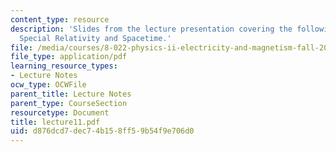 ```yaml
---
content_type: resource
description: 'Slides from the lecture presentation covering the following topics:
  Special Relativity and Spacetime.'
file: /media/courses/8-022-physics-ii-electricity-and-magnetism-fall-2004/d876dcd7dec74b158ff59b54f9e706d0_lecture11.pdf
file_type: application/pdf
learning_resource_types:
- Lecture Notes
ocw_type: OCWFile
parent_title: Lecture Notes
parent_type: CourseSection
resourcetype: Document
title: lecture11.pdf
uid: d876dcd7-dec7-4b15-8ff5-9b54f9e706d0
---
```

